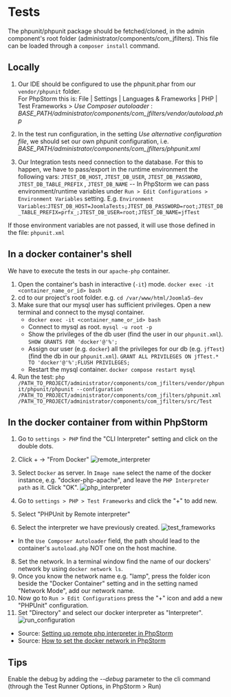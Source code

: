
# Tests


The phpunit/phpunit package should be fetched/cloned, in the admin component's root folder (administrator/components/com_jfilters).
This file can be loaded through a `composer install` command.

## Locally
 1) Our IDE should be configured to use the phpunit.phar from our `vendor/phpunit` folder.      
 For PhpStorm this is: File | Settings | Languages & Frameworks | PHP | Test Frameworks > *Use Composer autoloader* : *BASE_PATH/administrator/components/com_jfilters/vendor/autoload.php*

2) In the test run configuration, in the setting *Use alternative configuration file*, we should set our own phpunit configuration, i.e. *BASE_PATH/administrator/components/com_jfilters/phpunit.xml*

3) Our Integration tests need connection to the database. For this to happen, we have to pass/export in the runtime environment the following vars:
    `JTEST_DB_HOST`, `JTEST_DB_USER`, `JTEST_DB_PASSWORD`, `JTEST_DB_TABLE_PREFIX` , `JTEST_DB_NAME`
 --
 In PhpStorm we can pass environment/runtime variables under `Run > Edit Configurations > Environment Variables` setting.
 E.g. `Environment Variables`:`JTEST_DB_HOST=JoomlaTests;JTEST_DB_PASSWORD=root;JTEST_DB_TABLE_PREFIX=prfx_;JTEST_DB_USER=root;JTEST_DB_NAME=jfTest`

If those environment variables are not passed, it will use those defined in the file: `phpunit.xml`

## In a docker container's shell
We have to execute the tests in our `apache-php` container.

1) Open the container's bash in interactive (`-it`) mode.
`docker exec -it <container_name_or_id> bash`
2) cd to our project's root folder. e.g. `cd /var/www/html/Joomla5-dev`
3) Make sure that our mysql user has sufficient privileges.
Open a new terminal and connect to the mysql container.
   * `docker exec -it <container_name_or_id> bash`
   * Connect to mysql as root. `mysql -u root -p`
   * Show the privileges of the db user (find the user in our `phpunit.xml`). `SHOW GRANTS FOR 'docker'@'%';`
   * Assign our user (e.g. `docker`) all the privileges for our db (e.g. `jfTest`)(find the db in our `phpunit.xml`). `GRANT ALL PRIVILEGES ON jfTest.* TO 'docker'@'%';FLUSH PRIVILEGES;`
   * Restart the mysql container. `docker compose restart mysql`
4) Run the test: `php /PATH_TO_PROJECT/administrator/components/com_jfilters/vendor/phpunit/phpunit/phpunit --configuration /PATH_TO_PROJECT/administrator/components/com_jfilters/phpunit.xml /PATH_TO_PROJECT/administrator/components/com_jfilters/src/Test`
 
## In the docker container from within PhpStorm
1. Go to `settings > PHP` find the "CLI Interpreter" setting and click on the double dots.   
3. Click + -> "From Docker"
  ![remote_interpreter](https://github.com/user-attachments/assets/c79ef68d-d25f-4aec-a289-75f3ec9396a8)

4. Select `Docker` as server. In `Image name` select the name of the docker instance, e.g. "docker-php-apache", and leave the `PHP Interpreter path` as it. Click "OK".
   ![php_interpreter](https://github.com/user-attachments/assets/deb87960-e4fe-42a2-b990-9a609038f9c1)

5. Go to `settings > PHP > Test Frameworks` and click the "+" to add new.
6. Select "PHPUnit by Remote interpreter"
7. Select the interpreter we have previously created.
    ![test_frameworks](https://github.com/user-attachments/assets/544ba5fa-e0f5-478c-a0c9-645b5bed0da9)
* In the `Use Composer Autoloader` field, the path should lead to the container's `autoload.php` NOT one on the host machine.
8. Set the network. In a terminal window find the name of our dockers' network by using `docker network ls`.
9. Once you know the network name e.g. "lamp", press the folder icon beside the "Docker Container" setting and in the setting named "Network Mode", add our network name.
10. Now go to `Run > Edit Configurations` press the "+" icon and add a new "PHPUnit" configuration.
11. Set "Directory" and select our docker interpreter as "Interpreter".
    ![run_configuration](https://github.com/user-attachments/assets/ca57a166-b763-432a-b8e2-2b9a4221eb36)


* Source: [Setting up remote php interpreter in PhpStorm](https://www.linkedin.com/pulse/phpstorm-docker-phpunit-xdebug-hernan-arregoces/)
* Source: [How to set the docker network in PhpStorm](https://github.com/lando/docs/issues/7)  

## Tips
Enable the debug by adding the *--debug* parameter to the cli command (through the Test Runner Options, in PhpStorm > Run)
